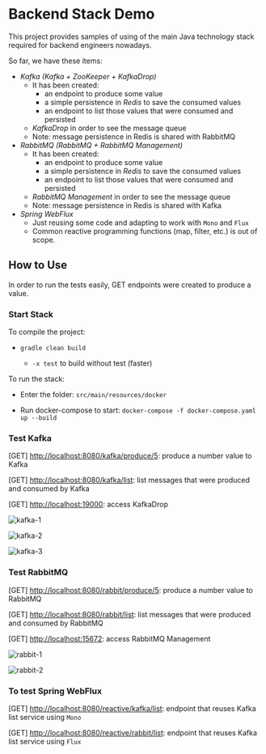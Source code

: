 # Backend Stack Demo

This project provides samples of using of the main Java technology stack required for backend engineers nowadays.

So far, we have these items:

* *Kafka (Kafka + ZooKeeper + KafkaDrop)*
    * It has been created:
        * an endpoint to produce some value
        * a simple persistence in *Redis* to save the consumed values
        * an endpoint to list those values that were consumed and persisted
    * *KafkaDrop* in order to see the message queue
    * Note: message persistence in Redis is shared with RabbitMQ
* *RabbitMQ (RabbitMQ + RabbitMQ Management)*
    * It has been created:
        * an endpoint to produce some value
        * a simple persistence in *Redis* to save the consumed values
        * an endpoint to list those values that were consumed and persisted
    * *RabbitMQ Management* in order to see the message queue
  * Note: message persistence in Redis is shared with Kafka
* *Spring WebFlux*
    * Just reusing some code and adapting to work with ```Mono``` and ```Flux```
    * Common reactive programming functions (map, filter, etc.) is out of scope.

## How to Use
In order to run the tests easily, GET endpoints were created to produce a value.

### Start Stack

To compile the project:

* ```gradle clean build```

    * ```-x test``` to build without test (faster)


To run the stack:

* Enter the folder: ```src/main/resources/docker```

* Run docker-compose to start: ```docker-compose -f docker-compose.yaml up --build```

### Test Kafka

[GET] [http://localhost:8080/kafka/produce/5](http://localhost:8080/kafka/produce/5): produce a number value to Kafka

[GET] [http://localhost:8080/kafka/list](http://localhost:8080/kafka/list): list messages that were produced and consumed by Kafka

[GET] [http://localhost:19000](http://localhost:19000): access KafkaDrop

![kafka-1](https://i.imgur.com/HZ96xjz.png)

![kafka-2](https://i.imgur.com/9z5fAeX.png)

![kafka-3](https://i.imgur.com/H7FDYsB.png)


### Test RabbitMQ

[GET] [http://localhost:8080/rabbit/produce/5](http://localhost:8080/rabbit/produce/5): produce a number value to RabbitMQ

[GET] [http://localhost:8080/rabbit/list](http://localhost:8080/rabbit/list): list messages that were produced and consumed by RabbitMQ

[GET] [http://localhost:15672](http://localhost:15672): access RabbitMQ Management

![rabbit-1](https://i.imgur.com/DUiDSlo.png)

![rabbit-2](https://i.imgur.com/UVqPOWX.png)


### To test Spring WebFlux

[GET] [http://localhost:8080/reactive/kafka/list](http://localhost:8080/reactive/kafka/list): endpoint that reuses Kafka list service using ```Mono``` 

[GET] [http://localhost:8080/reactive/rabbit/list](http://localhost:8080/reactive/rabbit/list): endpoint that reuses Kafka list service using ```Flux```


